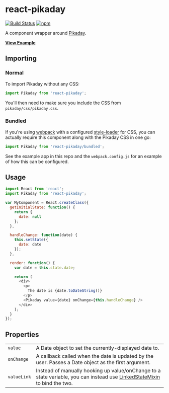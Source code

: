 # react-pikaday

[![Build Status](https://travis-ci.org/thomasboyt/react-pikaday.svg?branch=master)](https://travis-ci.org/thomasboyt/react-pikaday) [![npm](https://img.shields.io/npm/v/react-pikaday.svg)](https://www.npmjs.com/package/react-pikaday)

A component wrapper around [Pikaday](https://github.com/dbushell/Pikaday).

**[View Example](http://thomasboyt.github.io/react-pikaday/)**

## Importing

### Normal

To import Pikaday without any CSS:

```javascript
import Pikaday from 'react-pikaday';
```

You'll then need to make sure you include the CSS from `pikaday/css/pikaday.css`.

### Bundled

If you're using [webpack](http://webpack.github.io/) with a configured
[style-loader](https://github.com/webpack/style-loader) for CSS, you can actually require this
component along with the Pikaday CSS in one go:

```javascript
import Pikaday from 'react-pikaday/bundled';
```

See the example app in this repo and the `webpack.config.js` for an example of how this can be configured.

## Usage

```javascript
import React from 'react';
import Pikaday from 'react-pikaday';

var MyComponent = React.createClass({
  getInitialState: function() {
    return {
      date: null
    };
  },

  handleChange: function(date) {
    this.setState({
      date: date
    });
  },

  render: function() {
    var date = this.state.date;

    return (
      <div>
        <p>
          The date is {date.toDateString()}
        </p>
        <Pikaday value={date} onChange={this.handleChange} />
      </div>
    );
  }
});
```

## Properties

<table>
  <tr>
    <td><code>value</code></td>
    <td>A Date object to set the currently-displayed date to.</td>
  </tr>
  <tr>
    <td><code>onChange</code></td>
    <td>
      A callback called when the date is updated by the user. Passes a Date object as the first
      argument.
    </td>
  </tr>
  <tr>
    <td><code>valueLink</code></td>
    <td>
      Instead of manually hooking up value/onChange to a state variable, you can instead use
      <a href="http://facebook.github.io/react/docs/two-way-binding-helpers.html">LinkedStateMixin</a>
      to bind the two.
    </td>
  </tr>
</table>
